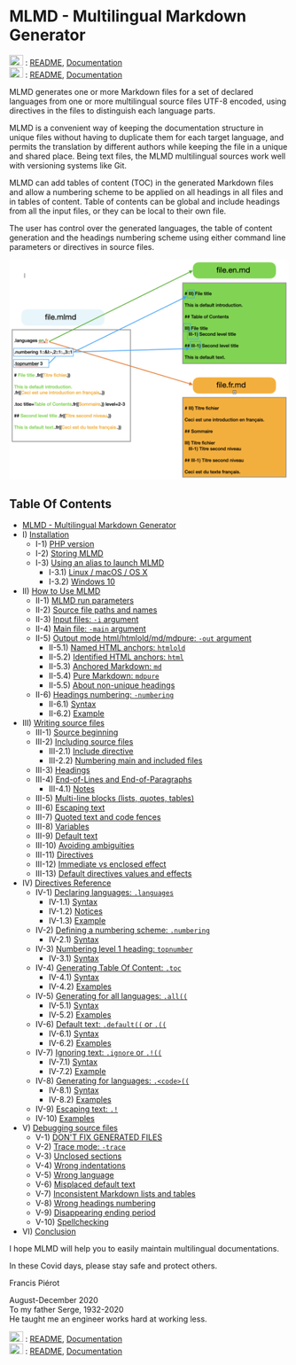 # MLMD - Multilingual Markdown Generator<A id="a1"></A>

<img src="https://flagcdn.com/256x192/gb.png" width="25" height="19"> : [README](README.md), [Documentation](docs/MLMD.md)<br />
<img src="https://flagcdn.com/256x192/fr.png" width="25" height="19"> : [README](README.fr.md), [Documentation](docs/MLMD.fr.md)<br />

MLMD generates one or more Markdown files for a set of declared languages from one or more
multilingual source files UTF-8 encoded, using directives in the files to distinguish each
language parts.

MLMD is a convenient way of keeping the documentation structure in unique files without having
to duplicate them for each target language, and permits the translation by different authors while
keeping the file in a unique and shared place. Being text files, the MLMD multilingual sources
work well with versioning systems like Git. 

MLMD can add tables of content (TOC) in the generated Markdown files and allow a numbering scheme
to be applied on all headings in all files and in tables of content. Table of contents can be
global and include headings from all the input files, or they can be local to their own file.

The user has control over the generated languages, the table of content generation and the
headings numbering scheme using either command line parameters or directives in source files.

![File generation and directives](Images/FileGeneration.png)

## Table Of Contents<A id="toc"></A>

- [MLMD - Multilingual Markdown Generator](<#a1>)
- I) [Installation](<1-Installation.md#a2>)
  - I-1) [PHP version](<1-Installation.md#a3>)
  - I-2) [Storing MLMD](<1-Installation.md#a4>)
  - I-3) [Using an alias to launch MLMD](<1-Installation.md#a5>)
    - I-3.1) [Linux / macOS / OS X](<1-Installation.md#a6>)
    - I-3.2) [Windows 10](<1-Installation.md#a7>)
- II) [How to Use MLMD](<2-Using.md#a8>)
  - II-1) [MLMD run parameters](<2-Using.md#a9>)
  - II-2) [Source file paths and names](<2-Using.md#a10>)
  - II-3) [Input files: `-i` argument](<2-Using.md#a11>)
  - II-4) [Main file: `-main` argument](<2-Using.md#a12>)
  - II-5) [Output mode html/htmlold/md/mdpure: `-out` argument](<2-Using.md#a13>)
    - II-5.1) [Named HTML anchors: `htmlold`](<2-Using.md#a14>)
    - II-5.2) [Identified HTML anchors: `html`](<2-Using.md#a15>)
    - II-5.3) [Anchored Markdown: `md`](<2-Using.md#a16>)
    - II-5.4) [Pure Markdown: `mdpure`](<2-Using.md#a17>)
    - II-5.5) [About non-unique headings](<2-Using.md#a18>)
  - II-6) [Headings numbering: `-numbering`](<2-Using.md#a19>)
    - II-6.1) [Syntax](<2-Using.md#a20>)
    - II-6.2) [Example](<2-Using.md#a21>)
- III) [Writing source files](<3-Writing.md#a22>)
  - III-1) [Source beginning](<3-Writing.md#a23>)
  - III-2) [Including source files](<3-Writing.md#a24>)
    - III-2.1) [Include directive](<3-Writing.md#a25>)
    - III-2.2) [Numbering main and included files](<3-Writing.md#a26>)
  - III-3) [Headings](<3-Writing.md#a27>)
  - III-4) [End-of-Lines and End-of-Paragraphs](<3-Writing.md#a28>)
    - III-4.1) [Notes](<3-Writing.md#a29>)
  - III-5) [Multi-line blocks (lists, quotes, tables)](<3-Writing.md#a30>)
  - III-6) [Escaping text](<3-Writing.md#a31>)
  - III-7) [Quoted text and code fences](<3-Writing.md#a32>)
  - III-8) [Variables](<3-Writing.md#a33>)
  - III-9) [Default text](<3-Writing.md#a34>)
  - III-10) [Avoiding ambiguities](<3-Writing.md#a35>)
  - III-11) [Directives](<3-Writing.md#a36>)
  - III-12) [Immediate vs enclosed effect](<3-Writing.md#a37>)
  - III-13) [Default directives values and effects](<3-Writing.md#a38>)
- IV) [Directives Reference](<4-Directives.md#a39>)
  - IV-1) [Declaring languages: `.languages`](<4-Directives.md#a40>)
    - IV-1.1) [Syntax](<4-Directives.md#a41>)
    - IV-1.2) [Notices](<4-Directives.md#a42>)
    - IV-1.3) [Example](<4-Directives.md#a43>)
  - IV-2) [Defining a numbering scheme: `.numbering`](<4-Directives.md#a44>)
    - IV-2.1) [Syntax](<4-Directives.md#a45>)
  - IV-3) [Numbering level 1 heading: `topnumber`](<4-Directives.md#a46>)
    - IV-3.1) [Syntax](<4-Directives.md#a47>)
  - IV-4) [Generating Table Of Content: `.toc`](<4-Directives.md#a48>)
    - IV-4.1) [Syntax](<4-Directives.md#a49>)
    - IV-4.2) [Examples](<4-Directives.md#a52>)
  - IV-5) [Generating for all languages: `.all((`](<4-Directives.md#a53>)
    - IV-5.1) [Syntax](<4-Directives.md#a54>)
    - IV-5.2) [Examples](<4-Directives.md#a55>)
  - IV-6) [Default text: `.default((` or `.((`](<4-Directives.md#a56>)
    - IV-6.1) [Syntax](<4-Directives.md#a57>)
    - IV-6.2) [Examples](<4-Directives.md#a58>)
  - IV-7) [Ignoring text: `.ignore` or `.!((`](<4-Directives.md#a59>)
    - IV-7.1) [Syntax](<4-Directives.md#a60>)
    - IV-7.2) [Example](<4-Directives.md#a61>)
  - IV-8) [Generating for languages: `.<code>((`](<4-Directives.md#a62>)
    - IV-8.1) [Syntax](<4-Directives.md#a63>)
    - IV-8.2) [Examples](<4-Directives.md#a64>)
  - IV-9) [Escaping text: `.!`](<4-Directives.md#a65>)
  - IV-10) [Examples](<4-Directives.md#a66>)
- V) [Debugging source files](<5-Debugging.md#a67>)
  - V-1) [DON'T FIX GENERATED FILES](<5-Debugging.md#a68>)
  - V-2) [Trace mode: `-trace`](<5-Debugging.md#a69>)
  - V-3) [Unclosed sections](<5-Debugging.md#a70>)
  - V-4) [Wrong indentations](<5-Debugging.md#a71>)
  - V-5) [Wrong language](<5-Debugging.md#a72>)
  - V-6) [Misplaced default text](<5-Debugging.md#a73>)
  - V-7) [Inconsistent Markdown lists and tables](<5-Debugging.md#a74>)
  - V-8) [Wrong headings numbering](<5-Debugging.md#a75>)
  - V-9) [Disappearing ending period](<5-Debugging.md#a76>)
  - V-10) [Spellchecking](<5-Debugging.md#a77>)
- VI) [Conclusion](<6-Conclusion.md#a78>)

I hope MLMD will help you to easily maintain multilingual documentations.

In these Covid days, please stay safe and protect others.

Francis Piérot

August-December 2020<br />
To my father Serge, 1932-2020<br />
He taught me an engineer works hard at working less.

<img src="https://flagcdn.com/256x192/gb.png" width="25" height="19"> : [README](README.md), [Documentation](docs/MLMD.md)<br />
<img src="https://flagcdn.com/256x192/fr.png" width="25" height="19"> : [README](README.fr.md), [Documentation](docs/MLMD.fr.md)<br />
